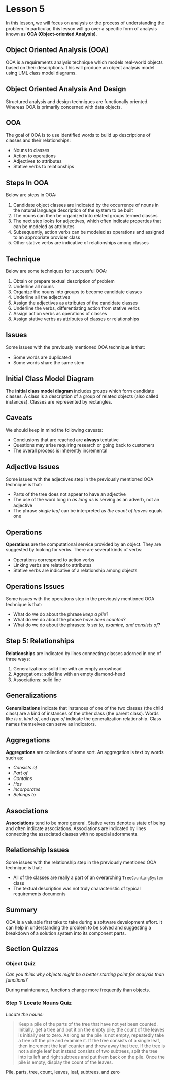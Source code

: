 # Lesson 5

In this lesson, we will focus on analysis or the process of understanding the problem. In particular, this lesson will go over a specific form of analysis known as **OOA (Object-oriented Analysis)**.

## Object Oriented Analysis (OOA)

OOA is a requirements analysis technique which models real-world objects based on their descriptions. This will produce an object analysis model using UML class model diagrams.

## Object Oriented Analysis And Design

Structured analysis and design techniques are functionally oriented. Whereas OOA is primarily concerned with data objects.

## OOA

The goal of OOA is to use identified words to build up descriptions of classes and their relationships:

- Nouns to classes
- Action to operations
- Adjectives to attributes
- Stative verbs to relationships

## Steps In OOA

Below are steps in OOA:

1. Candidate object classes are indicated by the occurrence of nouns in the natural language description of the system to be built
2. The nouns can then be organized into related groups termed classes
3. The next step looks for adjectives, which often indicate properties that can be modeled as attributes
4. Subsequently, action verbs can be modeled as operations and assigned to an appropriate provider class
5. Other stative verbs are indicative of relationships among classes

## Technique

Below are some techniques for successful OOA:

1. Obtain or prepare textual description of problem
2. Underline all nouns
3. Organize the nouns into groups to become candidate classes
4. Underline all the adjectives
5. Assign the adjectives as attributes of the candidate classes
6. Underline the verbs, differentiating action from stative verbs
7. Assign action verbs as operations of classes
8. Assign stative verbs as attributes of classes or relationships

## Issues

Some issues with the previously mentioned OOA technique is that:

- Some words are duplicated
- Some words share the same stem

## Initial Class Model Diagram

The **initial class model diagram** includes groups which form candidate classes. A class is a description of a group of related objects (also called instances). Classes are represented by rectangles.

## Caveats

We should keep in mind the following caveats:

- Conclusions that are reached are **always** tentative
- Questions may arise requiring research or going back to customers
- The overall process is inherently incremental

## Adjective Issues

Some issues with the adjectives step in the previously mentioned OOA technique is that:

- Parts of the tree does not appear to have an adjective
- The use of the word long in _as long as_ is serving as an adverb, not an adjective
- The phrase _single leaf_ can be interpreted as _the count of leaves_ equals one

## Operations

**Operations** are the computational service provided by an object. They are suggested by looking for verbs. There are several kinds of verbs:

- Operations correspond to action verbs
- Linking verbs are related to attributes
- Stative verbs are indicative of a relationship among objects

## Operations Issues

Some issues with the operations step in the previously mentioned OOA technique is that:

- What do we do about the phrase _keep a pile_?
- What do we do about the phrase _have been counted_?
- What do we do about the phrases: _is set to, examine, and consists of_?

## Step 5: Relationships

**Relationships** are indicated by lines connecting classes adorned in one of three ways:

1. Generalizations: solid line with an empty arrowhead
2. Aggregations: solid line with an empty diamond-head
3. Associations: solid line

## Generalizations

**Generalizations** indicate that instances of one of the two classes (the child class) are a kind of instances of the other class (the parent class). Words like _is a_, _kind of_, and _type of_ indicate the generalization relationship. Class names themselves can serve as indicators.

## Aggregations

**Aggregations** are collections of some sort. An aggregation is text by words such as:

- _Consists of_
- _Part of_
- _Contains_
- _Has_
- _Incorporates_
- _Belongs to_

## Associations

**Associations** tend to be more general. Stative verbs denote a state of being and often indicate associations. Associations are indicated by lines connecting the associated classes with no special adornments.

## Relationship Issues

Some issues with the relationship step in the previously mentioned OOA technique is that:

- All of the classes are really a part of an overarching `TreeCountingSystem` class
- The textual description was not truly characteristic of typical requirements documents

## Summary

OOA is a valuable first take to take during a software development effort. It can help in understanding the problem to be solved and suggesting a breakdown of a solution system into its component parts.

## Section Quizzes

### Object Quiz

_Can you think why objects might be a better starting point for analysis than functions?_

During maintenance, functions change more frequently than objects.

### Step 1: Locate Nouns Quiz

_Locate the nouns:_

> Keep a pile of the parts of the tree that have not yet been counted. Initially, get a tree and put it on the empty pile; the count of the leaves is initially set to zero. As long as the pile is not empty, repeatedly take a tree off the pile and examine it. If the tree consists of a single leaf, then increment the leaf counter and throw away that tree. If the tree is not a single leaf but instead consists of two subtrees, split the tree into its left and right subtrees and put them back on the pile. Once the pile is empty, display the count of the leaves.

Pile, parts, tree, count, leaves, leaf, subtrees, and zero
